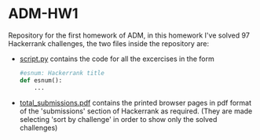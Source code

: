 # ADM-HW1
Repository for the first homework of ADM, in this homework I've solved 97 Hackerrank challenges, the two files inside the repository are:
* [script.py](script.py) contains the code for all the excercises in the form 
    ```python
    #esnum: Hackerrank title
    def esnum():
        ...
    ```
* [total_submissions.pdf](total_submission.pdf) contains the printed browser pages in pdf format of the 'submissions' section of Hackerrank as required. (They are made selecting 'sort by challenge' in order to show only the solved challenges)
